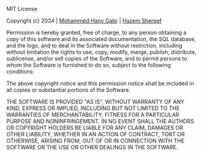 MIT License

Copyright (c) 2024 | [Mohammed Hany Gabr](https://github.com/mohany203) | [Hazem Shereef](https://github.com/HazemShereef)

Permission is hereby granted, free of charge, to any person obtaining a copy
of this software and its associated documentation, the SQL database, and the logo,
and to deal in the Software without restriction, including without limitation the rights
to use, copy, modify, merge, publish, distribute, sublicense, and/or sell
copies of the Software, and to permit persons to whom the Software is
furnished to do so, subject to the following conditions:

The above copyright notice and this permission notice shall be included in all
copies or substantial portions of the Software.

THE SOFTWARE IS PROVIDED "AS IS", WITHOUT WARRANTY OF ANY KIND, EXPRESS OR
IMPLIED, INCLUDING BUT NOT LIMITED TO THE WARRANTIES OF MERCHANTABILITY,
FITNESS FOR A PARTICULAR PURPOSE AND NONINFRINGEMENT. IN NO EVENT SHALL THE
AUTHORS OR COPYRIGHT HOLDERS BE LIABLE FOR ANY CLAIM, DAMAGES OR OTHER
LIABILITY, WHETHER IN AN ACTION OF CONTRACT, TORT OR OTHERWISE, ARISING FROM,
OUT OF OR IN CONNECTION WITH THE SOFTWARE OR THE USE OR OTHER DEALINGS IN THE
SOFTWARE.
